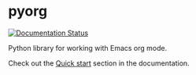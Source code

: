 # pyorg
[![Documentation Status](https://readthedocs.org/projects/pyorg/badge/?version=latest)](https://pyorg.readthedocs.io/en/latest/?badge=latest)

Python library for working with Emacs org mode.


Check out the [Quick start](https://pyorg.readthedocs.io/en/latest/quick-start.html) section in the documentation.
